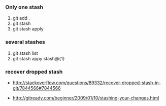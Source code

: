 ### Only one stash

1. git add .
2. git stash
3. git stash apply

### several stashes

1. git stash list
2. git stash appy stash@{1}

### recover dropped stash

* http://stackoverflow.com/questions/89332/recover-dropped-stash-in-git/7844566#7844566

* http://gitready.com/beginner/2009/01/10/stashing-your-changes.html

